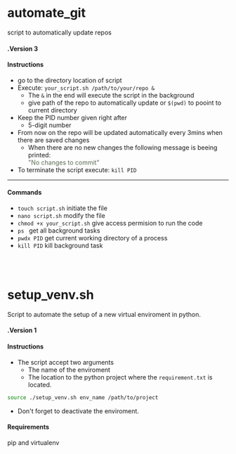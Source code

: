 # automate_git
script to automatically update repos

#### .Version 3
#### Instructions
* go to the directory location of script
* Execute: `your_script.sh /path/to/your/repo &`
    * The `&` in the end will execute the script in the background
    * give path of the repo to automatically update or `$(pwd)` to pooint to current directory
* Keep the PID number given right after
    * 5-digit number
* From now on the repo will be updated automatically every 3mins when there are saved changes
    * When there are no new changes the following message is beeing printed:\
    <span style="color:#5C6C54">"No changes to commit"</span> 
* To terminate the script execute:  `kill PID`




___


#### Commands
* `touch script.sh`			   initiate the file 
* `nano script.sh`				modify the file
* `chmod +x your_script.sh` 	give access permision to run the code
* `ps `					         get all background tasks
* `pwdx PID`                  get current working directory of a process
* `kill PID`					   kill background task


<br/><br/> 
# setup_venv.sh

Script to automate the setup of a new virtual enviroment in python.
#### .Version 1
#### Instructions
* The script accept two arguments
    * The name of the enviroment
    * The location to the python project where the `requirement.txt` is located.
 
 ```bash 
 source ./setup_venv.sh env_name /path/to/project
 ```

* Don't forget to deactivate the enviroment.

#### Requirements
pip and virtualenv